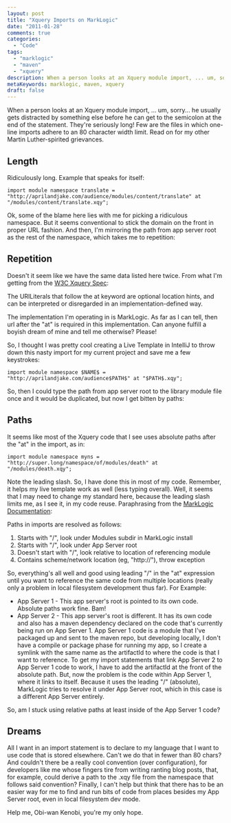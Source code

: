 ```yaml
---
layout: post
title: "Xquery Imports on MarkLogic"
date: "2011-01-28"
comments: true
categories:
  - "Code"
tags:
  - "marklogic"
  - "maven"
  - "xquery"
description: When a person looks at an Xquery module import, ... um, sorry... he usually gets distracted by something else before he can get to the semicolon at the end 
metaKeywords: marklogic, maven, xquery
draft: false
---
```


When a person looks at an Xquery module import, ... um, sorry... he usually gets distracted by something else before he can get to the semicolon at the end of the statement.  They're seriously long!  Few are the files in which one-line imports adhere to an 80 character width limit.  Read on for my other Martin Luther-spirited grievances.

<!--more-->

Length
------

Ridiculously long.  Example that speaks for itself:

```
import module namespace translate = "http://aprilandjake.com/audience/modules/content/translate" at "/modules/content/translate.xqy";
```

Ok, some of the blame here lies with me for picking a ridiculous namespace.  But it seems conventional to stick the domain on the front in proper URL fashion.  And then, I'm mirroring the path from app server root as the rest of the namespace, which takes me to repetition:

Repetition
----------

Doesn't it seem like we have the same data listed here twice.  From what I'm getting from the [W3C Xquery Spec](http://www.w3.org/TR/xquery/#id-module-import):

The URILiterals that follow the at keyword are optional location hints, and can be interpreted or disregarded in an implementation-defined way.

The implementation I'm operating in is MarkLogic.  As far as I can tell, then url after the "at" is required in this implementation.  Can anyone fulfill a boyish dream of mine and tell me otherwise?  Please!

So, I thought I was pretty cool creating a Live Template in IntelliJ to throw down this nasty import for my current project and save me a few keystrokes:

```
import module namespace $NAME$ = "http://aprilandjake.com/audience$PATH$" at "$PATH$.xqy";
```

So, then I could type the path from app server root to the library module file once and it would be duplicated, but now I get bitten by paths:

Paths
-----

It seems like most of the Xquery code that I see uses absolute paths after the "at" in the import, as in:

```
import module namespace myns = "http://super.long/namespace/of/modules/death" at "/modules/death.xqy";
```

Note the leading slash.  So, I have done this in most of my code.  Remember, it helps my live template work as well (less typing overall).  Well, it seems that I may need to change my standard here, because the leading slash limits me, as I see it, in my code reuse.  Paraphrasing from the [MarkLogic Documentation](http://docs.marklogic.com/4.2doc/docapp.xqy#display.xqy?fname=http://pubs/4.2doc/xml/dev_guide/import_modules.xml%2329407):

Paths in imports are resolved as follows:

1. Starts with "/", look under Modules subdir in MarkLogic install
2. Starts with "/", look under App Server root
3. Doesn't start with "/", look relative to location of referencing module
4. Contains scheme/network location (eg, "http://"), throw exception

So, everything's all well and good using leading "/" in the "at" expression until you want to reference the same code from multiple locations (really only a problem in local filesystem development thus far).  For Example:  

- App Server 1 - This app server's root is pointed to its own code.  Absolute paths work fine. Bam!
- App Server 2 - This app server's root is different.  It has its own code and also has a maven dependency declared on the code that's currently being run on App Server 1.  App Server 1 code is a module that I've packaged up and sent to the maven repo, but developing locally, I don't have a compile or package phase for running my app, so I create a symlink with the same name as the artifactId to where the code is that I want to reference.  To get my import statements that link App Server 2 to App Server 1 code to work, I have to add the artifactId at the front of the absolute path.  But, now the problem is the code within App Server 1, where it links to itself.  Because it uses the leading "/" (absolute), MarkLogic tries to resolve it under App Server root, which in this case is a different App Server entirely.  

So, am I stuck using relative paths at least inside of the App Server 1 code?

Dreams
------

All I want in an import statement is to declare to my language that I want to use code that is stored elsewhere.  Can't we do that in fewer than 80 chars?  And couldn't there be a really cool convention (over configuration), for developers like me whose fingers tire from writing ranting blog posts, that, for example, could derive a path to the .xqy file from the namespace that follows said convention?  Finally, I can't help but think that there has to be an easier way for me to find and run bits of code from places besides my App Server root, even in local filesystem dev mode.

Help me, Obi-wan Kenobi, you're my only hope.

  
